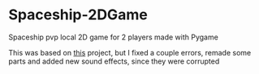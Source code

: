 # Spaceship-2DGame
Spaceship pvp local 2D game for 2 players made with Pygame

This was based on [this](https://github.com/techwithtim/PygameForBeginners) project, but I fixed a couple errors, remade some parts and added new sound effects, since they were corrupted
